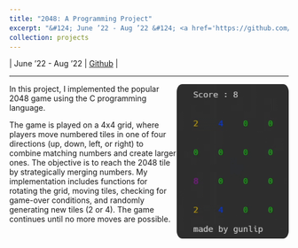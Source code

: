 ```yaml
---
title: "2048: A Programming Project"
excerpt: "&#124; June ’22 - Aug ’22 &#124; <a href='https://github.com/gunlip1210/2048-A_Programming_Project' target='_blank'>Github</a> &#124; <br/>Implemented the 2048 game in C for programming practice. <br/> <img src='/images/projects/178-999-01.gif' style='width: 60%; height: 60%;'>"
collection: projects
---
```


&#124; June ’22 - Aug ’22 &#124; <a href='https://github.com/gunlip1210/2048-A_Programming_Project' target='_blank'>Github</a> &#124;
<hr/>

<img src="/images/projects/178-999-01.gif" alt="Rounded Image" style="border-radius: 5%; width: 40%; height: 40%; float: right;"/>
In this project, I implemented the popular 2048 game using the C programming language. 

The game is played on a 4x4 grid, where players move numbered tiles in one of four directions (up, down, left, or right) to combine matching numbers and create larger ones. The objective is to reach the 2048 tile by strategically merging numbers. My implementation includes functions for rotating the grid, moving tiles, checking for game-over conditions, and randomly generating new tiles (2 or 4). The game continues until no more moves are possible.